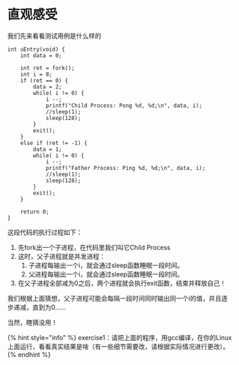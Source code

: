 # 直观感受

我们先来看看测试用例是什么样的

```
int uEntry(void) {
	int data = 0;	
	
	int ret = fork();
	int i = 8;
	if (ret == 0) {
		data = 2;
		while( i != 0) {
			i --;
			printf("Child Process: Pong %d, %d;\n", data, i);
			//sleep(1);
			sleep(128);
		}
		exit();
	}
	else if (ret != -1) {
		data = 1;
		while( i != 0) {
			i --;
			printf("Father Process: Ping %d, %d;\n", data, i);
			//sleep(1);
			sleep(128);
		}
		exit();
	}

	return 0;
}

```

这段代码的执行过程如下：

1. 先fork出一个子进程，在代码里我们叫它Child Process
2. 这时，父子进程就是并发进程：
   1. 子进程每输出一个i，就会通过sleep函数睡眠一段时间。
   2. 父进程每输出一个i，就会通过sleep函数睡眠一段时间。
3. 在父子进程全部减为0之后，两个进程就会执行exit函数，结束并释放自己！

我们根据上面猜想，父子进程可能会每隔一段时间同时输出同一个i的值，并且逐步递减，直到为0......

当然，瞎猜没用！

{% hint style="info" %}
exercise1：请把上面的程序，用gcc编译，在你的Linux上面运行，看看真实结果是啥（有一些细节需要改，请根据实际情况进行更改）。
{% endhint %}
